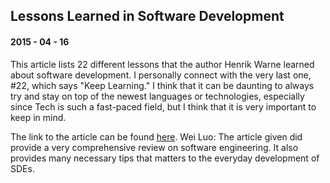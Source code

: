 ## Lessons Learned in Software Development

#### 2015 - 04 - 16

This article lists 22 different lessons that the author Henrik Warne learned about software development. I personally connect with the very last one, #22, which says "Keep Learning." I think that it can be daunting to always try and stay on top of the newest languages or technologies, especially since Tech is such a fast-paced field, but I think that it is very important to keep in mind.

The link to the article can be found [here](https://henrikwarne.com/2015/04/16/lessons-learned-in-software-development/).
Wei Luo: The article given did provide a very comprehensive review on software engineering. It also provides many necessary tips that matters to the everyday development of SDEs. 